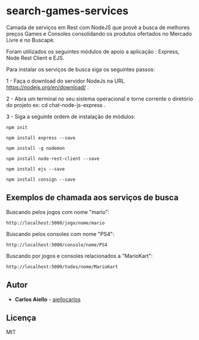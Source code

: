 # search-games-services

Camada de serviços em Rest com NodeJS que provê a busca de melhores preços Games e Consoles consolidando os produtos ofertados no 
Mercado Livre e no Buscapé.

Foram utilizados os seguintes módulos de apoio a aplicação : Express, Node Rest Client e EJS.

Para instalar os serviços de busca siga os seguintes passos:

1 - Faça o download do servidor NodeJs na URL https://nodejs.org/en/download/ .

2 - Abra um terminal no seu sistema operacional e torne corrente o diretório do projeto ex: cd chat-node-js-express .

3 - Siga a seguinte ordem de instalação de módulos:
```
npm init

npm install express --save

npm install -g nodemon

npm install node-rest-client --save

npm install ejs --save

npm install consign --save

```

## Exemplos de chamada aos serviços de busca

Buscando pelos jogos com nome "mario":

```
http://localhost:5000/jogo/nome/mario
```

Buscando pelos consoles com nome "PS4":

```
http://localhost:5000/console/nome/PS4
```
Buscando por jogos e consoles relacionados a "MarioKart":

```
http://localhost:5000/todos/nome/MarioKart

```
## Autor

* **Carlos Aiello** - [aiellocarlos](https://github.com/aiellocarlos)

## Licença

MIT 
